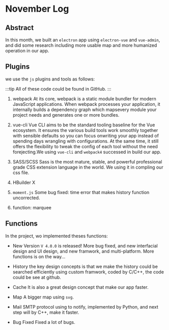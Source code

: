 # November Log

## Abstract

In this month, we built an `electron` app using `electron-vue` and `vue-admin`, and did some research including more usable map and more humanized operation in our app.

## Plugins

we use the `js` plugins and tools as follows:

:::tip
All of these code could be found in GitHub.
:::

1. webpack
   At its core, webpack is a static module bundler for modern JavaScript applications. When webpack processes your application, it internally builds a dependency graph which mapsevery module your project needs and generates one or more bundles.

2. vue-cli
   Vue CLI aims to be the standard tooling baseline for the Vue ecosystem. It ensures the various build tools work smoothly together with sensible defaults so you can focus onwriting your app instead of spending days wrangling with configurations. At the same time, it still offers the flexibility to tweak the config of each tool without the need forejecting.We using `vue-cli` and `webpack4` successed in build our app.

3. SASS/SCSS
   Sass is the most mature, stable, and powerful professional grade CSS extension language in the world.
   We using it in compling our css file.

4. HBuilder X

5. `moment.js`
   Some bug fixed: time error that makes history function uncorrected.

6. function: marquee

## Functions

In the project, wo implemented theses functions:

- New Version
  `V 4.0.0` is released! More bug fixed, and new interfacial design and UI design, and new framwork, and multi-platform.
  More functions is on the way...

- History
  the key design concepts is that we make the history could be searched efficiently using custom framwork, coded by C/C++, the code could be see at github.

- Cache
  It is also a great design concept that make our app faster.

- Map
  A bigger map using `svg`.

- Mail
  SMTP protocol using to notify, implemented by Python, and next step will by C++, make it faster.

- Bug Fixed
  Fixed a lot of bugs.